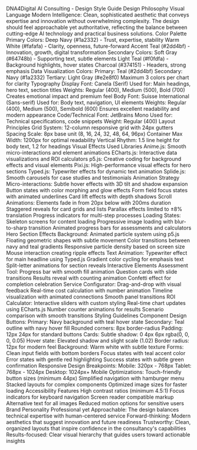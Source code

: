 DNA4Digital AI Consulting - Design Style Guide
Design Philosophy
Visual Language
Modern Intelligence: Clean, sophisticated aesthetic that conveys expertise and innovation without overwhelming complexity. The design should feel approachable yet authoritative, reflecting the balance between cutting-edge AI technology and practical business solutions.
Color Palette
Primary Colors:
Deep Navy (#1a2332) - Trust, expertise, stability
Warm White (#fafafa) - Clarity, openness, future-forward
Accent Teal (#2dd4bf) - Innovation, growth, digital transformation
Secondary Colors:
Soft Gray (#64748b) - Supporting text, subtle elements
Light Teal (#f0fdfa) - Background highlights, hover states
Charcoal (#374151) - Headers, strong emphasis
Data Visualization Colors:
Primary: Teal (#2dd4bf)
Secondary: Navy (#1a2332)
Tertiary: Light Gray (#e2e8f0)
Maximum 3 colors per chart for clarity
Typography
Display Font: Canela (Serif)
Used for: Main headings, hero text, section titles
Weights: Regular (400), Medium (500), Bold (700)
Creates emotional impact and premium feel
Body Font: Suisse International (Sans-serif)
Used for: Body text, navigation, UI elements
Weights: Regular (400), Medium (500), Semibold (600)
Ensures excellent readability and modern appearance
Code/Technical Font: JetBrains Mono
Used for: Technical specifications, code snippets
Weight: Regular (400)
Layout Principles
Grid System: 12-column responsive grid with 24px gutters
Spacing Scale: 8px base unit (8, 16, 24, 32, 48, 64, 96px)
Container Max Width: 1200px for optimal readability
Vertical Rhythm: 1.5 line height for body text, 1.2 for headings
Visual Effects
Used Libraries
Anime.js: Smooth micro-interactions and element animations
ECharts.js: Interactive data visualizations and ROI calculators
p5.js: Creative coding for background effects and visual elements
Pixi.js: High-performance visual effects for hero sections
Typed.js: Typewriter effects for dynamic text animation
Splide.js: Smooth carousels for case studies and testimonials
Animation Strategy
Micro-interactions:
Subtle hover effects with 3D tilt and shadow expansion
Button states with color morphing and glow effects
Form field focus states with animated underlines
Card lift effects with depth shadows
Scroll Animations:
Elements fade in from 20px below with 200ms duration
Staggered reveals for card grids and lists
Parallax effects limited to ±8% translation
Progress indicators for multi-step processes
Loading States:
Skeleton screens for content loading
Progressive image loading with blur-to-sharp transition
Animated progress bars for assessments and calculators
Hero Section Effects
Background: Animated particle system using p5.js
Floating geometric shapes with subtle movement
Color transitions between navy and teal gradients
Responsive particle density based on screen size
Mouse interaction creating ripple effects
Text Animation:
Typewriter effect for main headline using Typed.js
Gradient color cycling for emphasis text
Split-letter animations for section reveals
Interactive Elements
Assessment Tool:
Progress bar with smooth fill animation
Question cards with slide transitions
Results reveal with counting animation
Confetti effect for completion celebration
Service Configurator:
Drag-and-drop with visual feedback
Real-time cost calculation with number animation
Timeline visualization with animated connections
Smooth panel transitions
ROI Calculator:
Interactive sliders with custom styling
Real-time chart updates using ECharts.js
Number counter animations for results
Scenario comparison with smooth transitions
Styling Guidelines
Component Design
Buttons:
Primary: Navy background with teal hover state
Secondary: Teal outline with navy hover fill
Rounded corners: 8px border-radius
Padding: 12px 24px for standard buttons
Cards:
Subtle shadow: 0 4px 6px rgba(0, 0, 0, 0.05)
Hover state: Elevated shadow and slight scale (1.02)
Border radius: 12px for modern feel
Background: Warm white with subtle texture
Forms:
Clean input fields with bottom borders
Focus states with teal accent color
Error states with gentle red highlighting
Success states with subtle green confirmation
Responsive Design
Breakpoints:
Mobile: 320px - 768px
Tablet: 768px - 1024px
Desktop: 1024px+
Mobile Optimizations:
Touch-friendly button sizes (minimum 44px)
Simplified navigation with hamburger menu
Stacked layouts for complex components
Optimized image sizes for faster loading
Accessibility Features
High contrast ratios (minimum 4.5:1)
Focus indicators for keyboard navigation
Screen reader compatible markup
Alternative text for all images
Reduced motion options for sensitive users
Brand Personality
Professional yet Approachable: The design balances technical expertise with human-centered service
Forward-thinking: Modern aesthetics that suggest innovation and future readiness
Trustworthy: Clean, organized layouts that inspire confidence in the consultancy's capabilities
Results-focused: Clear visual hierarchy that guides users toward actionable insights
